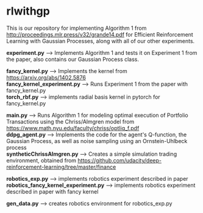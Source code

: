 # rlwithgp

This is our repository for implementing Algorithm 1 from http://proceedings.mlr.press/v32/grande14.pdf for Efficient Reinforcement Learning with Gaussian Processes, along with all of our other experiments. 

**experiment.py** --> Implements Algorithm 1 and tests it on Experiment 1 from the paper, also contains our Gaussian Process class. 

**fancy_kernel.py** --> Implements the kernel from https://arxiv.org/abs/1402.5876  
**fancy_kernel_experiment.py** --> Runs Experiment 1 from the paper with fancy_kernel.py  
**torch_rbf.py** --> implements radial basis kernel in pytorch for fancy_kernel.py

**main.py** --> Runs Algorithm 1 for modeling optimal execution of Portfolio Transactions using the Chriss/Almgren model from https://www.math.nyu.edu/faculty/chriss/optliq_f.pdf  
**ddpg_agent.py** --> Implements the code for the agent's Q-function, the Gaussian Process, as well as noise sampling using an Ornstein-Uhlbeck process  
**syntheticChrissAlmgren.py** --> Creates a simple simulation trading environment, obtained from https://github.com/udacity/deep-reinforcement-learning/tree/master/finance

**robotics_exp.py** --> implements robotics experiment described in paper
**robotics_fancy_kernel_experiment.py** --> implements robotics experiment described in paper with fancy kernel

**gen_data.py** --> creates robotics environment for robotics_exp.py



